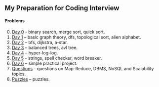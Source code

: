 ## My Preparation for Coding Interview

#### Problems

0. [Day 0](./warmup) - binary search, merge sort, quick sort.
1. [Day 1](./day_1) – basic graph theory, dfs, topological sort, alien alphabet.
2. [Day 2](./day_2) – bfs, dijkstra, a-star.
3. [Day 3](./day_3) – balanced trees, avl tree.
4. [Day 4](./day_4) – hyper-log-log.
5. [Day 5](./day_5) - strings, spell checker, word breaker.
6. [Day 6](./day_6) – simple practical project.
7. [Questions](./questions.md) - questions on Map-Reduce, DBMS, NoSQL and Scalability topics.
8. [Puzzles](./puzzles) – puzzles.
